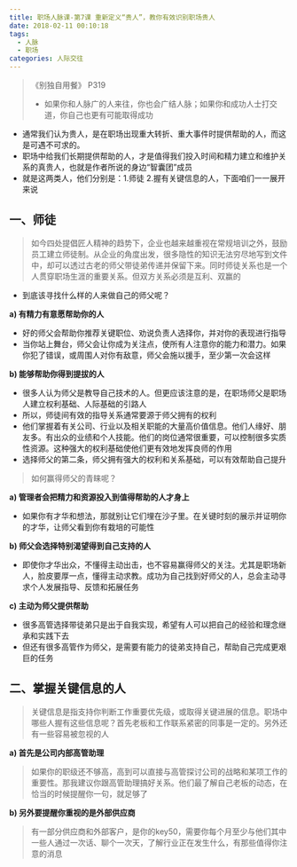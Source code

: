 ```yaml
---
title: 职场人脉课-第7课 重新定义“贵人”，教你有效识别职场贵人
date: 2018-02-11 00:10:18
tags: 
  - 人脉
  - 职场
categories: 人际交往
---
```


> 《别独自用餐》 P319
> - 如果你和人脉广的人来往，你也会广结人脉；如果你和成功人士打交道，你自己也更有可能取得成功

- 通常我们认为贵人，是在职场出现重大转折、重大事件时提供帮助的人，而这是可遇不可求的。
- 职场中给我们长期提供帮助的人，才是值得我们投入时间和精力建立和维护关系的真贵人，也就是作者所说的身边“智囊团”成员
- 就是这两类人，他们分别是：1.师徒 2.握有关键信息的人，下面咱们一一展开来说


<!--more-->

一、师徒
---

> 如今四处提倡匠人精神的趋势下，企业也越来越重视在常规培训之外，鼓励员工建立师徒制。从企业的角度出发，很多隐性的知识无法穷尽地写到文件中，却可以透过古老的师父带徒弟传递并保留下来。同时师徒关系也是一个人贯穿职场生涯的重要关系。但双方关系必须是互利、双赢的

- 到底该寻找什么样的人来做自己的师父呢？

**a) 有精力有意愿帮助你的人**

- 好的师父会帮助你推荐关键职位、劝说负责人选择你，并对你的表现进行指导
- 当你站上舞台，师父会让你成为关注点，使所有人注意你的能力和潜力。如果你犯了错误，或周围人对你有敌意，师父会施以援手，至少第一次会这样

**b) 能够帮助你得到提拔的人**

- 很多人认为师父是教导自己技术的人。但更应该注意的是，在职场师父是职场人建立权利基础、人际基础的引路人
- 所以，师徒间有效的指导关系通常要源于师父拥有的权利
- 他们掌握着有关公司、行业以及相关职能的大量高价值信息。他们人缘好、朋友多。有出众的业绩和个人技能。他们的岗位通常很重要，可以控制很多实质性资源。这种强大的权利基础使他们更有效地发挥良师的作用
- 选择师父的第二条，师父拥有强大的权利和关系基础，可以有效帮助自己提升

> 如何赢得师父的青睐呢？

**a) 管理者会把精力和资源投入到值得帮助的人才身上**

- 如果你有才华和想法，那就别让它们埋在沙子里。在关键时刻的展示并证明你的才华，让师父看到你有栽培的可能性

**b) 师父会选择特别渴望得到自己支持的人**

- 即使你才华出众，不懂得主动出击，也不容易赢得师父的关注。尤其是职场新人，脸皮要厚一点，懂得主动求教。成功为自己找到好师父的人，总会主动寻求个人发展指导、反馈和拓展任务

**c) 主动为师父提供帮助**

- 很多高管选择带徒弟只是出于自我实现，希望有人可以把自己的经验和理念继承和实践下去
- 但还有很多高管作为师父，是需要有能力的徒弟支持自己，帮助自己完成更艰巨的任务

二、掌握关键信息的人
---

> 关键信息是指支持你判断工作重要优先级，或取得关键进展的信息。职场中哪些人握有这些信息呢？首先老板和工作联系紧密的同事是一定的。另外还有一些容易被忽视的人

**a) 首先是公司内部高管助理**

> 如果你的职级还不够高，高到可以直接与高管探讨公司的战略和某项工作的重要性。那我建议你跟高管助理搞好关系。他们最了解自己老板的动态，在恰当的时候提醒你一句，就足够了

**b) 另外要提醒你重视的是外部供应商**

> 有一部分供应商和外部客户，是你的key50，需要你每个月至少与他们其中一些人通过一次话、聊个一次天，了解行业正在发生什么，有那些值得你注意的消息
